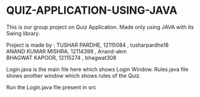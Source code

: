 # QUIZ-APPLICATION-USING-JAVA
This is our group project on Quiz Application. Made only using JAVA with its Swing library.

Project is made by :
TUSHAR PARDHE, 12115084 , tusharpardhe18                                                                                                      
ANAND KUMAR MISHRA, 12114398 , Anand-akm                                                         
BHAGWAT KAPOOR, 12115274 , bhagwat308

Login.java is the main file here which shows Login Window.
Rules.java file shows another window which shows rules of the Quiz.

Run the Login.java file present in src
